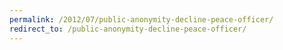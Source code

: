 ```yaml
---
permalink: /2012/07/public-anonymity-decline-peace-officer/
redirect_to: /public-anonymity-decline-peace-officer/
---
```


